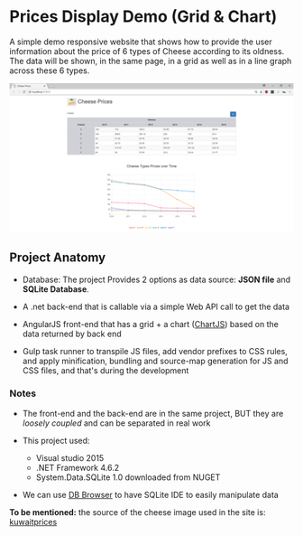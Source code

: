 # Prices Display Demo (Grid & Chart)


A simple demo responsive website that shows how to provide the user information about the price of 6 types of Cheese according to its oldness. The data will be shown, in the same page, in a grid as well as in a line graph across these 6 types.

![project home page screenshot](https://github.com/aelbasioni/demo-angularjs-show-fetched-data/blob/master/_screenshot.png)

## Project Anatomy

- Database: The project Provides 2 options as data source: **JSON file** and **SQLite Database**. 

-	A .net back-end that is callable via a simple Web API call to get the data

-	AngularJS front-end that has a grid + a chart ([ChartJS](http://www.chartjs.org)) based on the data returned by back end

- Gulp task runner to transpile JS files,  add vendor prefixes to CSS rules,  and apply minification, bundling and source-map generation for JS and CSS files, and that's during the development


### Notes

* The front-end and the back-end are in the same project, BUT they are *loosely coupled* and can be separated in real work

* This project used:

    * Visual studio 2015
    * .NET Framework 4.6.2
    * System.Data.SQLite 1.0 downloaded from NUGET

* We can use [DB Browser](http://sqlitebrowser.org/) to have SQLite IDE to easily manipulate data



**To be mentioned:** the source of the cheese image used in the site is: [kuwaitprices](http://www.kuwaitprices.com/product/egyptian-roomy-cheese-500-gm.html)
